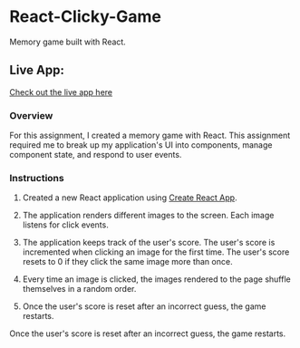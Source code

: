 # React-Clicky-Game

Memory game built with React.



## Live App:

[Check out the live app here]()

### Overview

For this assignment, I created a memory game with React. This assignment required me to break up my application's UI into components, manage component state, and respond to user events.

### Instructions

1. Created a new React application using [Create React App](https://github.com/facebookincubator/create-react-app).

2. The application renders different images to the screen. Each image listens for click events.

3. The application keeps track of the user's score. The user's score is incremented when clicking an image for the first time. The user's score resets to 0 if they click the same image more than once.

4. Every time an image is clicked, the images rendered to the page shuffle themselves in a random order.

5. Once the user's score is reset after an incorrect guess, the game restarts.


Once the user's score is reset after an incorrect guess, the game restarts.

